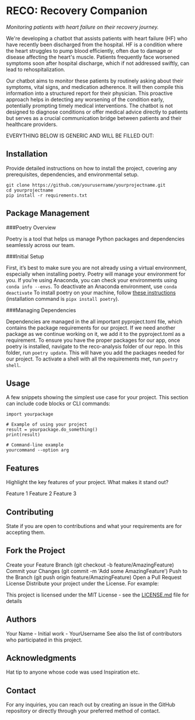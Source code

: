 # RECO: Recovery Companion

*Monitoring patients with heart failure on their recovery journey.*

We're developing a chatbot that assists patients with heart failure (HF) who have recently been discharged from the hospital. HF is a condition where the heart struggles to pump blood efficiently, often due to damage or disease affecting the heart's muscle. Patients frequently face worsened symptoms soon after hospital discharge, which if not addressed swiftly, can lead to rehospitalization.

Our chatbot aims to monitor these patients by routinely asking about their symptoms, vital signs, and medication adherence. It will then compile this information into a structured report for their physician. This proactive approach helps in detecting any worsening of the condition early, potentially prompting timely medical interventions. The chatbot is not designed to diagnose conditions or offer medical advice directly to patients but serves as a crucial communication bridge between patients and their healthcare providers.

EVERYTHING BELOW IS GENERIC AND WILL BE FILLED OUT:

## Installation

Provide detailed instructions on how to install the project, covering any prerequisites, dependencies, and environmental setup.

```{bash}
git clone https://github.com/yourusername/yourprojectname.git
cd yourprojectname
pip install -r requirements.txt
```

## Package Management

###Poetry Overview

Poetry is a tool that helps us manage Python packages and dependencies seamlessly across our team.

###Initial Setup

First, it’s best to make sure you are not already using a virtual environment, especially when installing poetry. Poetry will manage your environment for you. If you’re using Anaconda, you can check your environments using `conda info --envs`. To deactivate an Anaconda environment, use `conda deactivate` To install poetry on your machine, follow [these instructions](https://python-poetry.org/docs/) (installation command is `pipx install poetry`).

###Managing Dependencies

Dependencies are managed in the all important pyproject.toml file, which contains the package requirements for our project. If we need another package as we continue working on it, we add it to the pyproject.toml as a requirement. To ensure you have the proper packages for our app, once poetry is installed, navigate to the reco-analysis folder of our repo. In this folder, run `poetry update`. This will have you add the packages needed for our project. To activate a shell with all the requirements met, run `poetry shell`.


## Usage

A few snippets showing the simplest use case for your project. This section can include code blocks or CLI commands:

```{python}
import yourpackage
```

```{python}
# Example of using your project
result = yourpackage.do_something()
print(result)
```

```{bash}s
# Command-line example
yourcommand --option arg
```

## Features

Highlight the key features of your project. What makes it stand out?

Feature 1
Feature 2
Feature 3


## Contributing

State if you are open to contributions and what your requirements are for accepting them.

## Fork the Project

Create your Feature Branch (git checkout -b feature/AmazingFeature)
Commit your Changes (git commit -m 'Add some AmazingFeature')
Push to the Branch (git push origin feature/AmazingFeature)
Open a Pull Request
License
Distribute your project under the License. For example:

This project is licensed under the MIT License - see the [LICENSE.md](LICENSE) file for details

## Authors

Your Name - Initial work - YourUsername
See also the list of contributors who participated in this project.

## Acknowledgments

Hat tip to anyone whose code was used
Inspiration
etc.

## Contact

For any inquiries, you can reach out by creating an issue in the GitHub repository or directly through your preferred method of contact.
